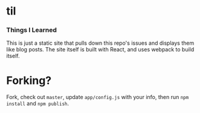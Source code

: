 # til
### Things I Learned

This is just a static site that pulls down this repo's issues and displays them like blog posts. The site itself is built with React, and uses webpack to build itself.

# Forking?

Fork, check out `master`, update `app/config.js` with your info, then run `npm install` and `npm publish`.

